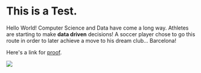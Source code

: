 
<html>
  <head>
    <meta charset="utf-8">
    <title>My test page</title>
  </head>
  <body>
    <h1>This is a Test.</h1>
    <p>Hello World! Computer Science and Data have come a long way. Athletes are starting to make <strong>data driven</strong> decisions! A soccer player chose to go this route in order to later achieve a move to his dream club... Barcelona!</p>
    <p>Here's a link for <a href="https://www.scisports.com/track-record/our-role-in-his-decision-making-process/" title="Data" target="_blank">proof</a>.</p>
    <img src="https://images2.minutemediacdn.com/image/fetch/w_850,h_560,c_fill,g_auto,f_auto/https%3A%2F%2Feverythingbarca.com%2Fwp-content%2Fuploads%2Fgetty-images%2F2017%2F07%2F1330613491-850x560.jpeg">
  </body>
</html>
